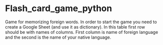 # Flash_card_game_python
Game for memorizing foreign words.
In order to start the game you need to create a Google Sheet (and use it as dictionary). In this table first row should be with names of columns. 
First column is name of foreign language and the second is the name of your native language.
